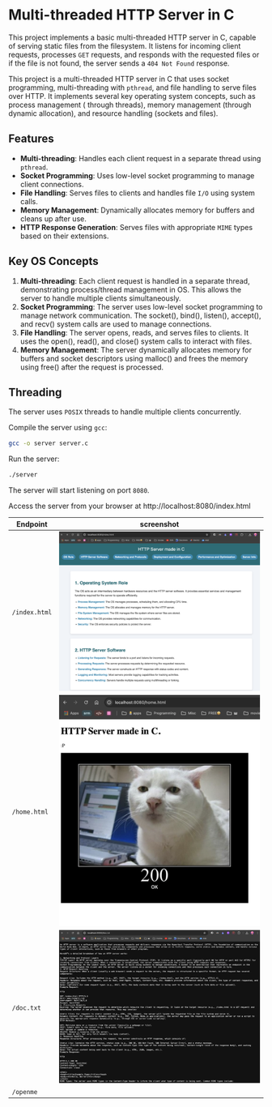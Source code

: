 # Multi-threaded HTTP Server in C

This project implements a basic multi-threaded HTTP server in C, capable of serving static files from the filesystem. It
listens for incoming client requests, processes `GET` requests, and responds with the requested files or if the file is
not found, the server sends a `404 Not Found` response.

This project is a multi-threaded HTTP server in C that uses socket programming, multi-threading with `pthread`, and file
handling to serve files over HTTP. It implements several key operating system concepts, such as process management (
through threads), memory management (through dynamic allocation), and resource handling (sockets and files).

## Features

- **Multi-threading**: Handles each client request in a separate thread using `pthread`.
- **Socket Programming**: Uses low-level socket programming to manage client connections.
- **File Handling**: Serves files to clients and handles file `I/O` using system calls.
- **Memory Management**: Dynamically allocates memory for buffers and cleans up after use.
- **HTTP Response Generation**: Serves files with appropriate `MIME` types based on their extensions.

## Key OS Concepts

1. **Multi-threading**: Each client request is handled in a separate thread, demonstrating process/thread management in
   OS.
   This allows the server to handle multiple clients simultaneously.
2. **Socket Programming**: The server uses low-level socket programming to manage network communication. The socket(),
   bind(),
   listen(), accept(), and recv() system calls are used to manage connections.
3. **File Handling**: The server opens, reads, and serves files to clients. It uses the open(), read(), and close()
   system
   calls to interact with files.
4. **Memory Management**: The server dynamically allocates memory for buffers and socket descriptors using malloc() and
   frees
   the memory using free() after the request is processed.

## Threading

The server uses `POSIX` threads to handle multiple clients concurrently.

Compile the server using `gcc`:

```bash
gcc -o server server.c
```

Run the server:

```bash
./server
```

The server will start listening on port `8080`.

Access the server from your browser at http://localhost:8080/index.html

| Endpoint      | screenshot                   |
|---------------|------------------------------|
| `/index.html` | ![index.png](pics/index.png) |
| `/home.html`  | ![home.png](pics/home.png)   |
| `/doc.txt`    | ![doc.png](pics/doc.png)     |
| `/openme`     |                              | 

